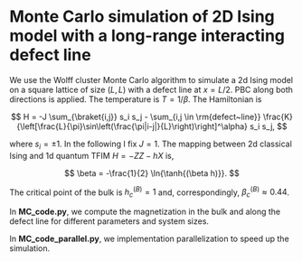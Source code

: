 # Monte Carlo simulation of 2D Ising model with a long-range interacting defect line

We use the Wolff cluster Monte Carlo algorithm to simulate a 2d Ising model on a square lattice of size $(L, L)$ with a defect line at $x = L/2$. PBC along both directions is applied. The temperature is $T = 1/\beta$. The Hamiltonian is 

$$ H = -J \sum_{\braket{i,j}} s_i s_j - \sum_{i,j \in \rm{defect~line}} \frac{K}{\left[\frac{L}{\pi}\sin\left(\frac{\pi|i-j|}{L}\right)\right]^\alpha} s_i s_j, $$ 

where $s_i = \pm 1$.
In the following I fix $J=1$. The mapping between 2d classical Ising and 1d quantum TFIM $H = -ZZ - h X$ is,

$$ \beta = -\frac{1}{2} \ln{\tanh{(\beta h)}}. $$

The critical point of the bulk is $h^{(B)}_c=1$ and, correspondingly, $\beta^{(B)}_c \approx 0.44$.

In **MC_code.py**, we compute the magnetization in the bulk and along the defect line for different parameters and system sizes.

In **MC_code_parallel.py**, we implementation parallelization to speed up the simulation.
